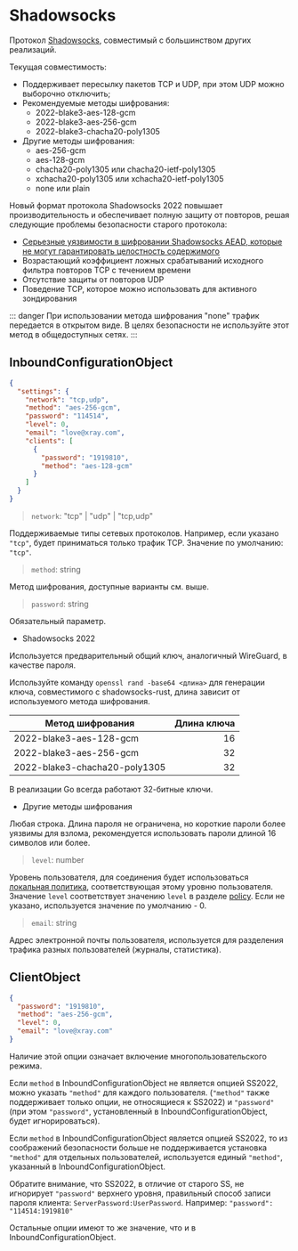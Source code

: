 # Shadowsocks

Протокол [Shadowsocks](https://ru.wikipedia.org/wiki/Shadowsocks), совместимый с
большинством других реализаций.

Текущая совместимость:

- Поддерживает пересылку пакетов TCP и UDP, при этом UDP можно выборочно
  отключить;
- Рекомендуемые методы шифрования:
  - 2022-blake3-aes-128-gcm
  - 2022-blake3-aes-256-gcm
  - 2022-blake3-chacha20-poly1305
- Другие методы шифрования:
  - aes-256-gcm
  - aes-128-gcm
  - chacha20-poly1305 или chacha20-ietf-poly1305
  - xchacha20-poly1305 или xchacha20-ietf-poly1305
  - none или plain

Новый формат протокола Shadowsocks 2022 повышает производительность и
обеспечивает полную защиту от повторов, решая следующие проблемы безопасности
старого протокола:

- [Серьезные уязвимости в шифровании Shadowsocks AEAD, которые не могут гарантировать целостность содержимого](https://github.com/shadowsocks/shadowsocks-org/issues/183)
- Возрастающий коэффициент ложных срабатываний исходного фильтра повторов TCP с
  течением времени
- Отсутствие защиты от повторов UDP
- Поведение TCP, которое можно использовать для активного зондирования

::: danger При использовании метода шифрования "none" трафик передается в
открытом виде. В целях безопасности не используйте этот метод в общедоступных
сетях. :::

## InboundConfigurationObject

```json
{
  "settings": {
    "network": "tcp,udp",
    "method": "aes-256-gcm",
    "password": "114514",
    "level": 0,
    "email": "love@xray.com",
    "clients": [
      {
        "password": "1919810",
        "method": "aes-128-gcm"
      }
    ]
  }
}
```

> `network`: "tcp" | "udp" | "tcp,udp"

Поддерживаемые типы сетевых протоколов. Например, если указано `"tcp"`, будет
приниматься только трафик TCP. Значение по умолчанию: `"tcp"`.

> `method`: string

Метод шифрования, доступные варианты см. выше.

> `password`: string

Обязательный параметр.

- Shadowsocks 2022

Используется предварительный общий ключ, аналогичный WireGuard, в качестве
пароля.

Используйте команду `openssl rand -base64 <длина>` для генерации ключа,
совместимого с shadowsocks-rust, длина зависит от используемого метода
шифрования.

| Метод шифрования              | Длина ключа |
| ----------------------------- | ----------: |
| 2022-blake3-aes-128-gcm       |          16 |
| 2022-blake3-aes-256-gcm       |          32 |
| 2022-blake3-chacha20-poly1305 |          32 |

В реализации Go всегда работают 32-битные ключи.

- Другие методы шифрования

Любая строка. Длина пароля не ограничена, но короткие пароли более уязвимы для
взлома, рекомендуется использовать пароли длиной 16 символов или более.

> `level`: number

Уровень пользователя, для соединения будет использоваться
[локальная политика](../policy.md#levelpolicyobject), соответствующая этому
уровню пользователя. Значение `level` соответствует значению `level` в разделе
[policy](../policy.md#levelpolicyobject). Если не указано, используется значение
по умолчанию - 0.

> `email`: string

Адрес электронной почты пользователя, используется для разделения трафика разных
пользователей (журналы, статистика).

## ClientObject

```json
{
  "password": "1919810",
  "method": "aes-256-gcm",
  "level": 0,
  "email": "love@xray.com"
}
```

Наличие этой опции означает включение многопользовательского режима.

Если `method` в InboundConfigurationObject не является опцией SS2022, можно
указать `"method"` для каждого пользователя. (`"method"` также поддерживает
только опции, не относящиеся к SS2022) и `"password"` (при этом `"password"`,
установленный в InboundConfigurationObject, будет игнорироваться).

Если `method` в InboundConfigurationObject является опцией SS2022, то из
соображений безопасности больше не поддерживается установка `"method"` для
отдельных пользователей, используется единый `"method"`, указанный в
InboundConfigurationObject.

Обратите внимание, что SS2022, в отличие от старого SS, не игнорирует
`"password"` верхнего уровня, правильный способ записи пароля клиента:
`ServerPassword:UserPassword`. Например: `"password": "114514:1919810"`

Остальные опции имеют то же значение, что и в InboundConfigurationObject.
